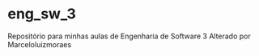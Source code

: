 # eng_sw_3
Repositório para minhas aulas de Engenharia de Software 3
Alterado por Marceloluizmoraes
